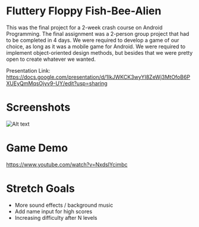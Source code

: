 # Fluttery Floppy Fish-Bee-Alien

This was the final project for a 2-week crash course on Android Programming.
The final assignment was a 2-person group project that had to be completed 
in 4 days. We were required to develop a game of our choice, as long as 
it was a mobile game for Android. We were required to implement object-oriented 
design methods, but besides that we were pretty open to create whatever we wanted.


Presentation Link: https://docs.google.com/presentation/d/1lkJWKCK3wyYI8ZeWj3MtOfoB6PXUEyQmMqsOjyv9-UY/edit?usp=sharing

# Screenshots

![Alt text](https://github.com/Falcon-Punch/FlutteryFloppyFishBeeAlien/blob/master/flappy.jpg?raw=true "Flappy Screenshot")

# Game Demo

https://www.youtube.com/watch?v=NxdsIYcimbc

# Stretch Goals

- More sound effects / background music
- Add name input for high scores
- Increasing difficulty after N levels
